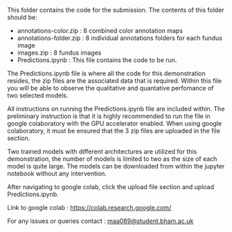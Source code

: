 This folder contains the code for the submission. The contents of this folder should be:
- annotations-color.zip : 8 combined color annotation maps
- annotations-folder.zip : 8 individual annotations folders for each fundus image
- images.zip : 8 fundus images
- Predictions.ipynb : This file contains the code to be run.

The Predictions.ipynb file is where all the code for this demonstration resides, the zip files are the associated data that is required. Within this file you will be able to observe the qualitative and quantative perfomance of two selected models.

All instructions on running the Predictions.ipynb file are included within. The preliminary instruction is that it is highly recommended to run the file in google colaboratory with the GPU accelerator enabled. When using google colaboratory, it must be ensured that the 3 zip files are uploaded in the file section.

Two trained models with different architectures are utilized for this demonstration, the number of models is limited to two as the size of each model is quite large. The models can be downloaded from within the jupyter notebook without any intervention.

After navigating to google colab, click the upload file section and upload Predictions.ipynb.

Link to google colab : https://colab.research.google.com/

For any issues or queries contact : maa089@student.bham.ac.uk